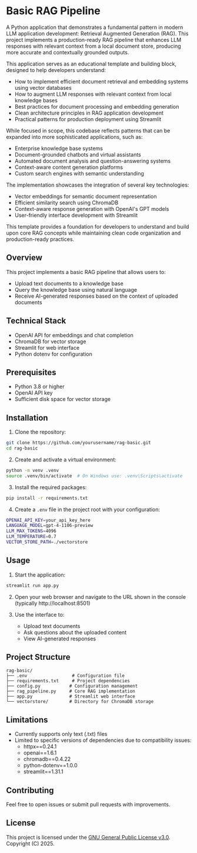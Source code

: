 # Basic RAG Pipeline

A Python application that demonstrates a fundamental pattern in modern LLM application development: Retrieval Augmented Generation (RAG). This project implements a production-ready RAG pipeline that enhances LLM responses with relevant context from a local document store, producing more accurate and contextually grounded outputs.

This application serves as an educational template and building block, designed to help developers understand:

- How to implement efficient document retrieval and embedding systems using vector databases
- How to augment LLM responses with relevant context from local knowledge bases
- Best practices for document processing and embedding generation
- Clean architecture principles in RAG application development
- Practical patterns for production deployment using Streamlit

While focused in scope, this codebase reflects patterns that can be expanded into more sophisticated applications, such as:

- Enterprise knowledge base systems
- Document-grounded chatbots and virtual assistants
- Automated document analysis and question-answering systems
- Context-aware content generation platforms
- Custom search engines with semantic understanding

The implementation showcases the integration of several key technologies:

- Vector embeddings for semantic document representation
- Efficient similarity search using ChromaDB
- Context-aware response generation with OpenAI's GPT models
- User-friendly interface development with Streamlit

This template provides a foundation for developers to understand and build upon core RAG concepts while maintaining clean code organization and production-ready practices.

## Overview

This project implements a basic RAG pipeline that allows users to:

- Upload text documents to a knowledge base
- Query the knowledge base using natural language
- Receive AI-generated responses based on the context of uploaded documents

## Technical Stack

- OpenAI API for embeddings and chat completion
- ChromaDB for vector storage
- Streamlit for web interface
- Python dotenv for configuration

## Prerequisites

- Python 3.8 or higher
- OpenAI API key
- Sufficient disk space for vector storage

## Installation

1. Clone the repository:

```bash
git clone https://github.com/yourusername/rag-basic.git
cd rag-basic
```

2. Create and activate a virtual environment:

```bash
python -m venv .venv
source .venv/bin/activate  # On Windows use: .venv\Scripts\activate
```

3. Install the required packages:

```bash
pip install -r requirements.txt
```

4. Create a `.env` file in the project root with your configuration:

```bash
OPENAI_API_KEY=your_api_key_here
LANGUAGE_MODEL=gpt-4-1106-preview
LLM_MAX_TOKENS=4096
LLM_TEMPERATURE=0.7
VECTOR_STORE_PATH=./vectorstore
```

## Usage

1. Start the application:

```bash
streamlit run app.py
```

2. Open your web browser and navigate to the URL shown in the console (typically http://localhost:8501)

3. Use the interface to:
   - Upload text documents
   - Ask questions about the uploaded content
   - View AI-generated responses

## Project Structure

```
rag-basic/
├── .env                 # Configuration file
├── requirements.txt     # Project dependencies
├── config.py           # Configuration management
├── rag_pipeline.py     # Core RAG implementation
├── app.py              # Streamlit web interface
└── vectorstore/        # Directory for ChromaDB storage
```

## Limitations

- Currently supports only text (.txt) files
- Limited to specific versions of dependencies due to compatibility issues:
  - httpx==0.24.1
  - openai==1.6.1
  - chromadb==0.4.22
  - python-dotenv==1.0.0
  - streamlit==1.31.1

## Contributing

Feel free to open issues or submit pull requests with improvements.

## License

This project is licensed under the [GNU General Public License v3.0](https://www.gnu.org/licenses/gpl-3.0.en.html). Copyright (C) 2025.
